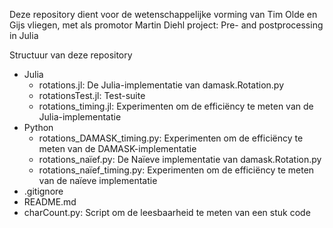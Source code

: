 Deze repository dient voor de wetenschappelijke vorming van Tim Olde en Gijs vliegen, met als promotor Martin Diehl
project: Pre- and postprocessing in Julia

Structuur van deze repository

* Julia
  * rotations.jl: 			De Julia-implementatie van damask.Rotation.py
  * rotationsTest.jl:			Test-suite
  * rotations_timing.jl:		Experimenten om de efficiëncy te meten van de Julia-implementatie
* Python
  * rotations_DAMASK_timing.py:	Experimenten om de efficiëncy te meten van de DAMASK-implementatie
  * rotations_naïef.py:		De Naïeve implementatie van damask.Rotation.py 
  * rotations_naïef_timing.py:   	Experimenten om de efficiëncy te meten van de naïeve implementatie
* .gitignore
* README.md
* charCount.py:			Script om de leesbaarheid te meten van een stuk code
